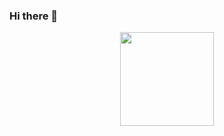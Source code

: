 ### Hi there 👋
<div align="center">
  <img src="https://harrison-port.netlify.app/assets/me-CXu4vAaw.webp" width="150" />
</div>

<!--
**investorharry17/investorharry17** is a ✨ _special_ ✨ repository because its `README.md` (this file) appears on your GitHub profile.

Here are some ideas to get you started:

- 🔭 I’m currently working on ...
- 🌱 I’m currently learning ...
- 👯 I’m looking to collaborate on ...
- 🤔 I’m looking for help with ...
- 💬 Ask me about ...
- 📫 How to reach me: ...
- 😄 Pronouns: ...
- ⚡ Fun fact: ...
-->
